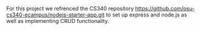 For this project we refrenced the CS340 repository https://github.com/osu-cs340-ecampus/nodejs-starter-app.git to set up express and node.js as well as implementing CRUD functionality.